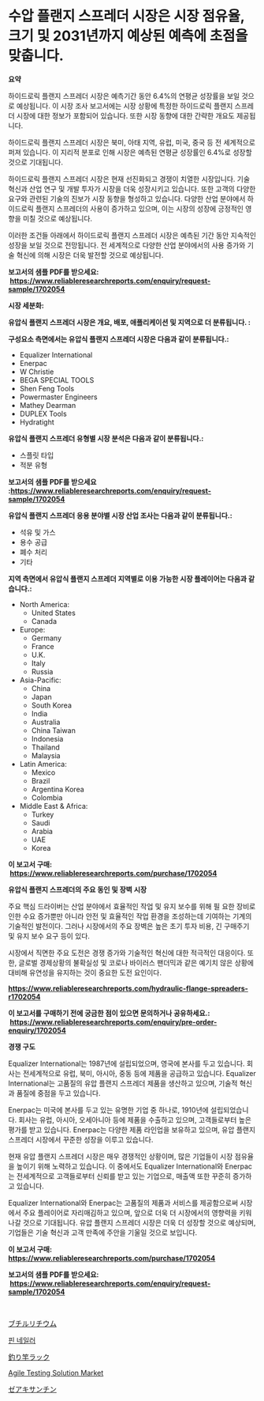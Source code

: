 <p><h1>수압 플랜지 스프레더 시장은 시장 점유율, 크기 및 2031년까지 예상된 예측에 초점을 맞춥니다.</h1></p><p><strong>요약</strong></p>
<p><p>하이드로릭 플랜지 스프레더 시장은 예측기간 동안 6.4%의 연평균 성장률을 보일 것으로 예상됩니다. 이 시장 조사 보고서에는 시장 상황에 특정한 하이드로릭 플랜지 스프레더 시장에 대한 정보가 포함되어 있습니다. 또한 시장 동향에 대한 간략한 개요도 제공됩니다.</p><p>하이드로릭 플랜지 스프레더 시장은 북미, 아태 지역, 유럽, 미국, 중국 등 전 세계적으로 퍼져 있습니다. 이 지리적 분포로 인해 시장은 예측된 연평균 성장률인 6.4%로 성장할 것으로 기대됩니다.</p><p>하이드로릭 플랜지 스프레더 시장은 현재 선진화되고 경쟁이 치열한 시장입니다. 기술 혁신과 산업 연구 및 개발 투자가 시장을 더욱 성장시키고 있습니다. 또한 고객의 다양한 요구와 관련된 기술의 진보가 시장 동향을 형성하고 있습니다. 다양한 산업 분야에서 하이드로릭 플랜지 스프레더의 사용이 증가하고 있으며, 이는 시장의 성장에 긍정적인 영향을 미칠 것으로 예상됩니다.</p><p>이러한 조건들 아래에서 하이드로릭 플랜지 스프레더 시장은 예측된 기간 동안 지속적인 성장을 보일 것으로 전망됩니다. 전 세계적으로 다양한 산업 분야에서의 사용 증가와 기술 혁신에 의해 시장은 더욱 발전할 것으로 예상됩니다.</p></p>
<p><strong>보고서의 샘플 PDF를 받으세요: &nbsp;<a href="https://www.reliableresearchreports.com/enquiry/request-sample/1702054">https://www.reliableresearchreports.com/enquiry/request-sample/1702054</a></strong></p>
<p><strong>시장 세분화:</strong></p>
<p><strong> 유압식 플랜지 스프레더 시장은 개요, 배포, 애플리케이션 및 지역으로 더 분류됩니다. :</strong></p>
<p><strong>구성요소 측면에서는 유압식 플랜지 스프레더 시장은 다음과 같이 분류됩니다.:</strong></p>
<p><ul><li>Equalizer International</li><li>Enerpac</li><li>W Christie</li><li>BEGA SPECIAL TOOLS</li><li>Shen Feng Tools</li><li>Powermaster Engineers</li><li>Mathey Dearman</li><li>DUPLEX Tools</li><li>Hydratight</li></ul></p>
<p><strong> 유압식 플랜지 스프레더 유형별 시장 분석은 다음과 같이 분류됩니다.:</strong></p>
<p><ul><li>스플릿 타입</li><li>적분 유형</li></ul></p>
<p><strong>보고서의 샘플 PDF를 받으세요 :<a href="https://www.reliableresearchreports.com/enquiry/request-sample/1702054">https://www.reliableresearchreports.com/enquiry/request-sample/1702054</a></strong></p>
<p><strong> 유압식 플랜지 스프레더 응용 분야별 시장 산업 조사는 다음과 같이 분류됩니다.:</strong></p>
<p><ul><li>석유 및 가스</li><li>용수 공급</li><li>폐수 처리</li><li>기타</li></ul></p>
<p><strong>지역 측면에서 유압식 플랜지 스프레더 지역별로 이용 가능한 시장 플레이어는 다음과 같습니다.:</strong></p>
<p><ul>
    <li>
        North America:
        <ul>
            <li>United States</li>
            <li>Canada</li>
        </ul>
    </li>
    <li>
        Europe:
        <ul>
            <li>Germany</li>
            <li>France</li>
            <li>U.K.</li>
            <li>Italy</li>
            <li>Russia</li>
        </ul>
    </li>
    <li>
        Asia-Pacific:
        <ul>
            <li>China</li>
            <li>Japan</li>
            <li>South Korea</li>
            <li>India</li>
            <li>Australia</li>
            <li>China Taiwan</li>
            <li>Indonesia</li>
            <li>Thailand</li>
            <li>Malaysia</li>
        </ul>
    </li>
    <li>
        Latin America:
        <ul>
            <li>Mexico</li>
            <li>Brazil</li>
            <li>Argentina Korea</li>
            <li>Colombia</li>
        </ul>
    </li>
    <li>
        Middle East & Africa:
        <ul>
            <li>Turkey</li>
            <li>Saudi</li>
            <li>Arabia</li>
            <li>UAE</li>
            <li>Korea</li>
        </ul>
    </li>
    </ul></p>
<p><strong>이 보고서 구매: &nbsp;<a href="https://www.reliableresearchreports.com/purchase/1702054">https://www.reliableresearchreports.com/purchase/1702054</a></strong></p>
<p><strong>유압식 플랜지 스프레더의 주요 동인 및 장벽 시장</strong></p>
<p><p>주요 핵심 드라이버는 산업 분야에서 효율적인 작업 및 유지 보수를 위해 필 요한 장비로 인한 수요 증가뿐만 아니라 안전 및 효율적인 작업 환경을 조성하는데 기여하는 기계의 기술적인 발전이다. 그러나 시장에서의 주요 장벽은 높은 초기 투자 비용, 긴 구매주기 및 유지 보수 요구 등이 있다.</p><p>시장에서 직면한 주요 도전은 경쟁 증가와 기술적인 혁신에 대한 적극적인 대응이다. 또한, 글로벌 경제상황의 불확실성 및 코로나 바이러스 팬더믹과 같은 예기치 않은 상황에 대비해 유연성을 유지하는 것이 중요한 도전 요인이다.</p></p>
<p><strong><a href="https://www.reliableresearchreports.com/hydraulic-flange-spreaders-r1702054">https://www.reliableresearchreports.com/hydraulic-flange-spreaders-r1702054</a></strong></p>
<p><strong>이 보고서를 구매하기 전에 궁금한 점이 있으면 문의하거나 공유하세요.: &nbsp;<a href="https://www.reliableresearchreports.com/enquiry/pre-order-enquiry/1702054">https://www.reliableresearchreports.com/enquiry/pre-order-enquiry/1702054</a></strong></p>
<p><strong>경쟁 구도</strong></p>
<p><p>Equalizer International는 1987년에 설립되었으며, 영국에 본사를 두고 있습니다. 회사는 전세계적으로 유럽, 북미, 아시아, 중동 등에 제품을 공급하고 있습니다. Equalizer International는 고품질의 유압 플랜지 스프레더 제품을 생산하고 있으며, 기술적 혁신과 품질에 중점을 두고 있습니다.</p><p>Enerpac는 미국에 본사를 두고 있는 유명한 기업 중 하나로, 1910년에 설립되었습니다. 회사는 유럽, 아시아, 오세아니아 등에 제품을 수출하고 있으며, 고객들로부터 높은 평가를 받고 있습니다. Enerpac는 다양한 제품 라인업을 보유하고 있으며, 유압 플랜지 스프레더 시장에서 꾸준한 성장을 이루고 있습니다.</p><p>현재 유압 플랜지 스프레더 시장은 매우 경쟁적인 상황이며, 많은 기업들이 시장 점유율을 높이기 위해 노력하고 있습니다. 이 중에서도 Equalizer International와 Enerpac는 전세계적으로 고객들로부터 신뢰를 받고 있는 기업으로, 매출액 또한 꾸준히 증가하고 있습니다.</p><p>Equalizer International와 Enerpac는 고품질의 제품과 서비스를 제공함으로써 시장에서 주요 플레이어로 자리매김하고 있으며, 앞으로 더욱 더 시장에서의 영향력을 키워나갈 것으로 기대됩니다. 유압 플랜지 스프레더 시장은 더욱 더 성장할 것으로 예상되며, 기업들은 기술 혁신과 고객 만족에 주안을 기울일 것으로 보입니다.</p></p>
<p><strong>이 보고서 구매: &nbsp; <a href="https://www.reliableresearchreports.com/purchase/1702054">https://www.reliableresearchreports.com/purchase/1702054</a></strong></p>
<p><strong>보고서의 샘플 PDF를 받으세요: &nbsp;<a href="https://www.reliableresearchreports.com/enquiry/request-sample/1702054">https://www.reliableresearchreports.com/enquiry/request-sample/1702054</a></strong><strong></strong></p>
<p>&nbsp;</p>
<p><p><a href="https://github.com/RodHoppe07/Market-Research-Report-List-1/blob/main/338009025061.md">ブチルリチウム</a></p><p><a href="https://medium.com/@tedbernhard1944/%ED%95%80-%EB%84%A4%EC%9D%BC%EB%9F%AC-%EC%8B%9C%EC%9E%A5%EC%9D%80-%EC%8B%9C%EC%9E%A5-%EC%A0%90%EC%9C%A0%EC%9C%A8-%EC%8B%9C%EC%9E%A5-%ED%8A%B8%EB%A0%8C%EB%93%9C-%EB%B0%8F-%EC%8B%9C%EC%9E%A5-%EC%84%B1%EC%9E%A5%EC%97%90-%EB%8C%80%ED%95%9C-%EC%A0%95%EB%B3%B4%EB%A5%BC-%EC%A0%9C%EA%B3%B5%ED%95%A9%EB%8B%88%EB%8B%A4-50d82f3364f2">핀 네일러</a></p><p><a href="https://medium.com/@abdulkoss2015/%E9%87%A3%E3%82%8A%E7%AB%BF%E3%83%A9%E3%83%83%E3%82%AF%E3%81%AE%E5%B8%82%E5%A0%B4%E3%83%AC%E3%83%9D%E3%83%BC%E3%83%88%E3%81%8C-%E3%81%93%E3%81%AE%E5%B8%82%E5%A0%B4%E3%81%AE%E6%9C%80%E6%96%B0%E3%81%AE%E3%83%88%E3%83%AC%E3%83%B3%E3%83%89%E3%82%84%E6%88%90%E9%95%B7%E3%81%AE%E6%A9%9F%E4%BC%9A%E3%82%92%E6%98%8E%E3%82%89%E3%81%8B%E3%81%AB%E3%81%97%E3%81%BE%E3%81%99-a802266d12ab">釣り竿ラック</a></p><p><a href="https://github.com/mbisetmhermsr/Market-Research-Report-List-2/blob/main/agile-testing-solution-market.md">Agile Testing Solution Market</a></p><p><a href="https://medium.com/@roachbrenda/%E3%82%BC%E3%82%A2%E3%82%AD%E3%82%B5%E3%83%B3%E3%83%81%E3%83%B3%E5%B8%82%E5%A0%B4%E3%83%A1%E3%83%88%E3%83%AA%E3%82%AF%E3%82%B9%E3%81%AE%E8%A7%A3%E8%AA%AD-%E5%B8%82%E5%A0%B4%E3%82%B7%E3%82%A7%E3%82%A2-%E3%83%88%E3%83%AC%E3%83%B3%E3%83%89-%E3%81%8A%E3%82%88%E3%81%B3%E6%88%90%E9%95%B7%E3%83%91%E3%82%BF%E3%83%BC%E3%83%B3-4f22c2f603d4">ゼアキサンチン</a></p></p>